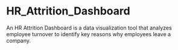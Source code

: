 #  HR_Attrition_Dashboard
An HR Attrition Dashboard is a data visualization tool that analyzes employee turnover to identify key reasons why employees leave a company.
